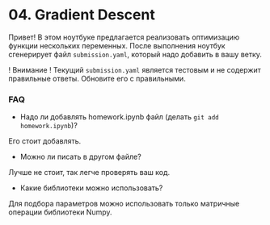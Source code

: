 # 04. Gradient Descent

Привет! В этом ноутбуке предлагается реализовать оптимизацию функции нескольких переменных.
После выполнения ноутбук сгенерирует файл `submission.yaml`, который надо добавить в вашу ветку.

! Внимание ! Текущий `submission.yaml` является тестовым и не содержит правильные ответы. Обновите его с правильными.


### FAQ

- Надо ли добавлять homework.ipynb файл (делать `git add homework.ipynb`)?

Его стоит добавлять.

- Можно ли писать в другом файле?

Лучше не стоит, так легче проверять ваш код.

- Какие библиотеки можно использовать?

Для подбора параметров можно использовать только матричные операции библиотеки Numpy.